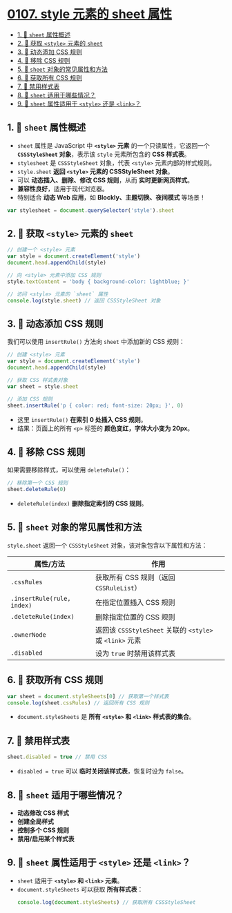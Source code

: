 # [0107. style 元素的 sheet 属性](https://github.com/Tdahuyou/TNotes.javascript/tree/main/notes/0107.%20style%20%E5%85%83%E7%B4%A0%E7%9A%84%20sheet%20%E5%B1%9E%E6%80%A7)

<!-- region:toc -->

- [1. 📒 `sheet` 属性概述](#1--sheet-属性概述)
- [2. 📒 获取 `<style>` 元素的 `sheet`](#2--获取-style-元素的-sheet)
- [3. 📒 动态添加 CSS 规则](#3--动态添加-css-规则)
- [4. 📒 移除 CSS 规则](#4--移除-css-规则)
- [5. 📒 `sheet` 对象的常见属性和方法](#5--sheet-对象的常见属性和方法)
- [6. 📒 获取所有 CSS 规则](#6--获取所有-css-规则)
- [7. 📒 禁用样式表](#7--禁用样式表)
- [8. 📒 `sheet` 适用于哪些情况？](#8--sheet-适用于哪些情况)
- [9. 📒 `sheet` 属性适用于 `<style>` 还是 `<link>`？](#9--sheet-属性适用于-style-还是-link)

<!-- endregion:toc -->

## 1. 📒 `sheet` 属性概述

- `sheet` 属性是 JavaScript 中 **`<style>` 元素** 的一个只读属性，它返回一个 **`CSSStyleSheet` 对象**，表示该 `style` 元素所包含的 **CSS 样式表**。
- `stylesheet` 是 `CSSStyleSheet` 对象，代表 `<style>` 元素内部的样式规则。
- `style.sheet` **返回 `<style>` 元素的 CSSStyleSheet 对象**。
- 可以 **动态插入、删除、修改 CSS 规则**，从而 **实时更新网页样式**。
- **兼容性良好**，适用于现代浏览器。
- 特别适合 **动态 Web 应用**，如 **Blockly、主题切换、夜间模式** 等场景！

```javascript
var stylesheet = document.querySelector('style').sheet
```

## 2. 📒 获取 `<style>` 元素的 `sheet`

```javascript
// 创建一个 <style> 元素
var style = document.createElement('style')
document.head.appendChild(style)

// 向 <style> 元素中添加 CSS 规则
style.textContent = 'body { background-color: lightblue; }'

// 访问 <style> 元素的 `sheet` 属性
console.log(style.sheet) // 返回 CSSStyleSheet 对象
```

## 3. 📒 动态添加 CSS 规则

我们可以使用 `insertRule()` 方法向 `sheet` 中添加新的 CSS 规则：

```javascript
// 创建 <style> 元素
var style = document.createElement('style')
document.head.appendChild(style)

// 获取 CSS 样式表对象
var sheet = style.sheet

// 添加 CSS 规则
sheet.insertRule('p { color: red; font-size: 20px; }', 0)
```

- 这里 `insertRule()` **在索引 0 处插入 CSS 规则**。
- 结果：页面上的所有 `<p>` 标签的 **颜色变红，字体大小变为 20px**。

## 4. 📒 移除 CSS 规则

如果需要移除样式，可以使用 `deleteRule()`：

```javascript
// 移除第一个 CSS 规则
sheet.deleteRule(0)
```

- `deleteRule(index)` **删除指定索引的 CSS 规则**。

## 5. 📒 `sheet` 对象的常见属性和方法

`style.sheet` 返回一个 `CSSStyleSheet` 对象，该对象包含以下属性和方法：

| **属性/方法**              | **作用**                                                 |
| -------------------------- | -------------------------------------------------------- |
| `.cssRules`                | 获取所有 CSS 规则（返回 `CSSRuleList`）                  |
| `.insertRule(rule, index)` | 在指定位置插入 CSS 规则                                  |
| `.deleteRule(index)`       | 删除指定位置的 CSS 规则                                  |
| `.ownerNode`               | 返回该 `CSSStyleSheet` 关联的 `<style>` 或 `<link>` 元素 |
| `.disabled`                | 设为 `true` 时禁用该样式表                               |

## 6. 📒 获取所有 CSS 规则

```javascript
var sheet = document.styleSheets[0] // 获取第一个样式表
console.log(sheet.cssRules) // 返回所有 CSS 规则
```

- `document.styleSheets` 是 **所有 `<style>` 和 `<link>` 样式表的集合**。

## 7. 📒 禁用样式表

```javascript
sheet.disabled = true // 禁用 CSS
```

- `disabled = true` 可以 **临时关闭该样式表**，恢复时设为 `false`。

## 8. 📒 `sheet` 适用于哪些情况？

- **动态修改 CSS 样式**
- **创建全局样式**
- **控制多个 CSS 规则**
- **禁用/启用某个样式表**

## 9. 📒 `sheet` 属性适用于 `<style>` 还是 `<link>`？

- `sheet` 适用于 **`<style>` 和 `<link>` 元素**。
- `document.styleSheets` 可以获取 **所有样式表**：
  ```javascript
  console.log(document.styleSheets) // 获取所有 CSSStyleSheet
  ```
